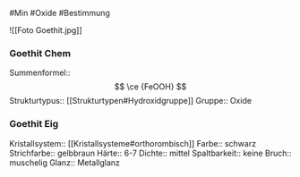 #Min #Oxide #Bestimmung 

![[Foto Goethit.jpg]]

### Goethit Chem

Summenformel:: $$ \ce {FeOOH} $$
Strukturtypus:: [[Strukturtypen#Hydroxidgruppe]]
Gruppe:: Oxide
<!--ID: 1705934303557-->


### Goethit Eig

Kristallsystem:: [[Kristallsysteme#orthorombisch]]
Farbe:: schwarz
Strichfarbe:: gelbbraun
Härte:: 6-7
Dichte:: mittel
Spaltbarkeit:: keine
Bruch:: muschelig
Glanz:: Metallglanz
<!--ID: 1705934303562-->




